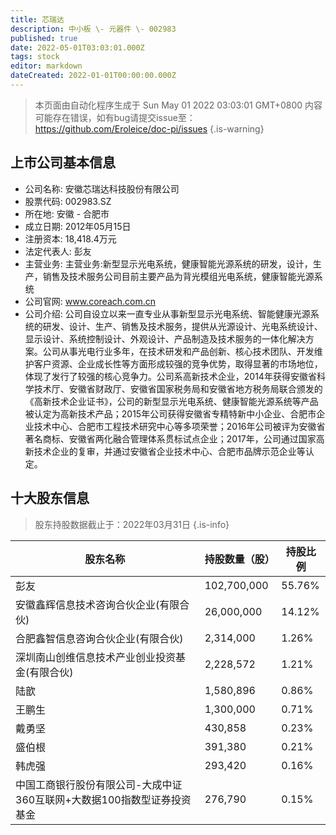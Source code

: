 ```yaml
---
title: 芯瑞达
description: 中小板 \- 元器件 \- 002983
published: true
date: 2022-05-01T03:03:01.000Z
tags: stock
editor: markdown
dateCreated: 2022-01-01T00:00:00.000Z
---
```


> 本页面由自动化程序生成于 Sun May 01 2022 03:03:01 GMT+0800
> 内容可能存在错误，如有bug请提交issue至：https://github.com/Eroleice/doc-pi/issues
{.is-warning}

## 上市公司基本信息
- 公司名称: 安徽芯瑞达科技股份有限公司
- 股票代码: 002983.SZ
- 所在地: 安徽 - 合肥市
- 成立日期: 2012年05月15日
- 注册资本: 18,418.4万元
- 法定代表人: 彭友
- 主营业务: 主营业务:新型显示光电系统，健康智能光源系统的研发，设计，生产，销售及技术服务公司目前主要产品为背光模组光电系统，健康智能光源系统
- 公司官网: www.coreach.com.cn
- 公司介绍: 公司自设立以来一直专业从事新型显示光电系统、智能健康光源系统的研发、设计、生产、销售及技术服务，提供从光源设计、光电系统设计、显示设计、系统控制设计、外观设计、产品制造及技术服务的一体化解决方案。公司从事光电行业多年，在技术研发和产品创新、核心技术团队、开发维护客户资源、企业成长性等方面形成较强的竞争优势，取得显著的市场地位，体现了发行了较强的核心竞争力。公司系高新技术企业，2014年获得安徽省科学技术厅、安徽省财政厅、安徽省国家税务局和安徽省地方税务局联合颁发的《高新技术企业证书》，公司的新型显示光电系统、健康智能光源系统等产品被认定为高新技术产品；2015年公司获得安徽省专精特新中小企业、合肥市企业技术中心、合肥市工程技术研究中心等多项荣誉；2016年公司被评为安徽省著名商标、安徽省两化融合管理体系贯标试点企业；2017年，公司通过国家高新技术企业的复审，并通过安徽省企业技术中心、合肥市品牌示范企业等认定。


## 十大股东信息
> 股东持股数据截止于：2022年03月31日
{.is-info}

| 股东名称 | 持股数量（股） | 持股比例 |
| --- | --- | --- |
| 彭友 | 102,700,000 | 55.76% |
| 安徽鑫辉信息技术咨询合伙企业(有限合伙) | 26,000,000 | 14.12% |
| 合肥鑫智信息咨询合伙企业(有限合伙) | 2,314,000 | 1.26% |
| 深圳南山创维信息技术产业创业投资基金(有限合伙) | 2,228,572 | 1.21% |
| 陆歆 | 1,580,896 | 0.86% |
| 王鹏生 | 1,300,000 | 0.71% |
| 戴勇坚 | 430,858 | 0.23% |
| 盛伯根 | 391,380 | 0.21% |
| 韩虎强 | 293,420 | 0.16% |
| 中国工商银行股份有限公司-大成中证360互联网+大数据100指数型证券投资基金 | 276,790 | 0.15% |




